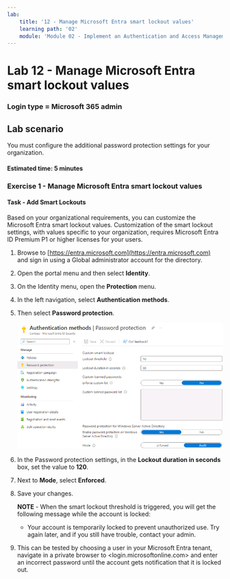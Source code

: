 ```yaml
---
lab:
    title: '12 - Manage Microsoft Entra smart lockout values'
    learning path: '02'
    module: 'Module 02 - Implement an Authentication and Access Management Solution'
---
```


# Lab 12 - Manage Microsoft Entra smart lockout values

### Login type = Microsoft 365 admin

## Lab scenario

You must configure the additional password protection settings for your organization.

#### Estimated time: 5 minutes

### Exercise 1 - Manage Microsoft Entra smart lockout values

#### Task - Add Smart Lockouts

Based on your organizational requirements, you can customize the Microsoft Entra smart lockout values. Customization of the smart lockout settings, with values specific to your organization, requires Microsoft Entra ID Premium P1 or higher licenses for your users.

1. Browse to [https://entra.microsoft.com](https://entra.microsoft.com) and sign in using a Global administrator account for the directory.

2. Open the portal menu and then select **Identity**.

3. On the Identity menu, open the **Protection** menu.

4. In the left navigation, select **Authentication methods**.

5. Then select **Password protection**.

    ![Screen image displaying the Authentication methods page and the highlighted selections to browse to Password authentication](./media/lp2-mod3-browse-to-password-protection.png)

6. In the Password protection settings, in the **Lockout duration in seconds** box, set the value to **120**.

7. Next to **Mode**, select **Enforced**.

8. Save your changes.

    **NOTE** - When the smart lockout threshold is triggered, you will get the following message while the account is locked:
    - Your account is temporarily locked to prevent unauthorized use. Try again later, and if you still have trouble, contact your admin.

9. This can be tested by choosing a user in your Microsoft Entra tenant, navigate in a private browser to <login.microsoftonline.com> and enter an incorrect password until the account gets notification that it is locked out.
